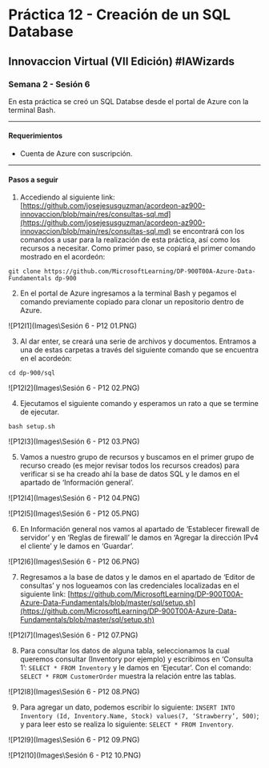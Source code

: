 # Práctica 12 - Creación de un SQL Database

## Innovaccion Virtual (VII Edición) #IAWizards

### Semana 2 - Sesión 6

En esta práctica se creó un SQL Databse desde el portal de Azure con la terminal Bash.

------------------------------------------------------

#### Requerimientos 

- Cuenta de Azure con suscripción.

------------------------------------------------------

#### Pasos a seguir

1. Accediendo al siguiente link: [https://github.com/josejesusguzman/acordeon-az900-innovaccion/blob/main/res/consultas-sql.md](https://github.com/josejesusguzman/acordeon-az900-innovaccion/blob/main/res/consultas-sql.md) se encontrará con los comandos a usar para la realización de esta práctica, así como los recursos a necesitar. Como primer paso, se copiará el primer comando mostrado en el acordeón: 

`git clone https://github.com/MicrosoftLearning/DP-900T00A-Azure-Data-Fundamentals dp-900`

2. En el portal de Azure ingresamos a la terminal Bash y pegamos el comando previamente copiado para clonar un repositorio dentro de Azure.

![P12I1](Images\Sesión 6 - P12 01.PNG)

3. Al dar enter, se creará una serie de archivos y documentos. Entramos a una de estas carpetas a través del siguiente comando que se encuentra en el acordeón:

`cd dp-900/sql`

![P12I2](Images\Sesión 6 - P12 02.PNG)

4. Ejecutamos el siguiente comando y esperamos un rato a que se termine de ejecutar.

`bash setup.sh`

![P12I3](Images\Sesión 6 - P12 03.PNG)

5. Vamos a nuestro grupo de recursos y buscamos en el primer grupo de recurso creado (es mejor revisar todos los recursos creados) para verificar si se ha creado ahí la base de datos SQL y le damos en el apartado de ‘Información general’.

![P12I4](Images\Sesión 6 - P12 04.PNG)

![P12I5](Images\Sesión 6 - P12 05.PNG)

6. En Información general nos vamos al apartado de ‘Establecer firewall de servidor’ y en ‘Reglas de firewall’ le damos en ‘Agregar la dirección IPv4 el cliente’ y le damos en ‘Guardar’.

![P12I6](Images\Sesión 6 - P12 06.PNG)

7. Regresamos a la base de datos y le damos en el apartado de ‘Editor de consultas’ y nos logueamos con las credenciales localizadas en el siguiente link: [https://github.com/MicrosoftLearning/DP-900T00A-Azure-Data-Fundamentals/blob/master/sql/setup.sh](https://github.com/MicrosoftLearning/DP-900T00A-Azure-Data-Fundamentals/blob/master/sql/setup.sh)

![P12I7](Images\Sesión 6 - P12 07.PNG)

8. Para consultar los datos de alguna tabla, seleccionamos la cual queremos consultar (Inventory por ejemplo) y escribimos en ‘Consulta 1’: `SELECT * FROM Inventory` y le damos en ‘Ejecutar’. Con el comando: `SELECT * FROM CustomerOrder` muestra la relación entre las tablas.

![P12I8](Images\Sesión 6 - P12 08.PNG)

9. Para agregar un dato, podemos escribir lo siguiente: `INSERT INTO Inventory (Id, Inventory.Name, Stock) values(7, ‘Strawberry’, 500)`; y para leer esto se realiza lo siguiente: `SELECT * FROM Inventory`.

![P12I9](Images\Sesión 6 - P12 09.PNG)

![P12I10](Images\Sesión 6 - P12 10.PNG)